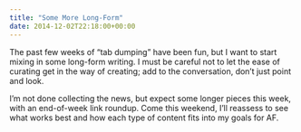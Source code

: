 ```yaml
---
title: "Some More Long-Form"
date: 2014-12-02T22:18:00+00:00
---
```


The past few weeks of “tab dumping” have been fun, but I want to start mixing in some long-form writing. I must be careful not to let the ease of curating get in the way of creating; add to the conversation, don’t just point and look.

I’m not done collecting the news, but expect some longer pieces this week, with an end-of-week link roundup. Come this weekend, I’ll reassess to see what works best and how each type of content fits into my goals for AF.
